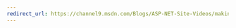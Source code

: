 ```yaml
---
redirect_url: https://channel9.msdn.com/Blogs/ASP-NET-Site-Videos/making-websites-with-aspnet
---
```

